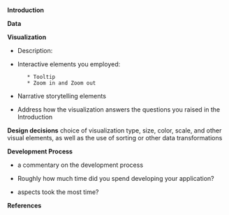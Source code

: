 __Introduction__




__Data__


__Visualization__
* Description:  


* Interactive elements you employed:  

         * Tooltip  
         * Zoom in and Zoom out

* Narrative storytelling elements  


* Address how the visualization answers the questions you raised in the Introduction  
 
 
__Design decisions__
 choice of visualization type, size, color, scale, and other visual elements, as well as the use of sorting or other data transformations  
 
__Development Process__
* a commentary on the development process  

* Roughly how much time did you spend developing your application?  
*  aspects took the most time?   

__References__   